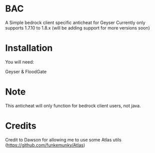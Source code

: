 # BAC
A Simple bedrock client specific anticheat for Geyser
Currently only supports 1.7.10 to 1.8.x (will be adding support for more versions soon)

# Installation
You will need:

Geyser & FloodGate

# Note
This anticheat will only function for bedrock client users, not java.

# Credits

Credit to Dawson for allowing me to use some Atlas utils (https://github.com/funkemunky/Atlas)
